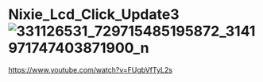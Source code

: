 # Nixie_Lcd_Click_Update3![331126531_729715485195872_3141971747403871900_n](https://user-images.githubusercontent.com/56666070/219651745-bc3ac0c9-2fd7-4fd8-bb4c-0133c14e6b12.jpg)

https://www.youtube.com/watch?v=FUgbVfTyL2s
